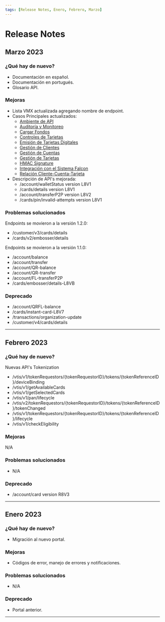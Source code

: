 ```yaml
---
tags: [Release Notes, Enero, Febrero, Marzo]
---
```


# Release Notes

## Marzo 2023

### ¿Qué hay de nuevo?

- Documentación en español.
- Documentación en portugués.
- Glosario API.

### Mejoras

- Lista VMX actualizada agregando nombre de endpoint.
- Casos Principales actualizados:
  - [Ambiente de API](?path=docs/spanish/casos-principales/ambiente-api.md)
  - [Auditoría y Monitoreo](?path=docs/spanish/casos-principales/auditoria.md)
  - [Cargar Fondos](?path=docs/spanish/casos-principales/cargas.md)
  - [Controles de Tarjetas](?path=docs/spanish/casos-principales/controles-tarjeta.md)
  - [Emisión de Tarjetas Digitales](?path=docs/spanish/casos-principales/emision-tarjetas.md)
  - [Gestión de Clientes](?path=docs/spanish/casos-principales/gestion-clientes.md)
  - [Gestión de Cuentas](?path=docs/spanish/casos-principales/gestion-cuentas.md)
  - [Gestión de Tarjetas](?path=docs/spanish/casos-principales/gestion-tarjetas.md)
  - [HMAC Signature](?path=docs/spanish/casos-principales/hmac.md)
  - [Integración con el Sistema Falcon](?path=docs/spanish/casos-principales/integracion-falcon.md)
  - [Relación Cliente-Cuenta-Tarjeta](?path=docs/spanish/casos-principales/relacion.md)
- Descripción de API's mejorada:
  - /account/walletStatus version L8V1
  - /cards/details version L8V1
  - /account/transferP2P version L8V2
  - /cards/pin/invalid-attempts version L8V1

### Problemas solucionados

Endpoints se movieron a la versión 1.2.0:
  - /customer/v3/cards/details
  - /cards/v2/embosser/details

Endpoints se movieron a la versión 1.1.0:

  - /account/balance
  - /account/transfer
  - /account/QR-balance
  - /account/QR-transfer
  - /account/FL-transferP2P
  - /cards/embosser/details-L8VB

### Deprecado

- /account/QRFL-balance
- /cards/instant-card-L8V7
- /transactions/organization-update
- /customer/v4/cards/details

---


## Febrero 2023

### ¿Qué hay de nuevo?

Nuevas API's Tokenization

- /vtis/v1/tokenRequestors/{tokenRequestorID}/tokens/{tokenReferenceID}/deviceBinding
- /vtis/v1/getAvailableCards
- /vtis/v1/getSelectedCards
- /vtis/v1/pan/lifecycle
- /vtis/v2/tokenRequestors/{tokenRequestorID}/tokens/{tokenReferenceID}/tokenChanged
- /vtis/v1/tokenRequestors/{tokenRequestorID}/tokens/{tokenReferenceID}/lifecycle
- /vtis/v1/checkEligibility

### Mejoras

N/A

### Problemas solucionados

- N/A

### Deprecado

- /account/card version R8V3

---

## Enero 2023

### ¿Qué hay de nuevo?

- Migración al nuevo portal.

### Mejoras

- Códigos de error, manejo de errores y notificaciones.

### Problemas solucionados

- N/A

### Deprecado

- Portal anterior.

---
